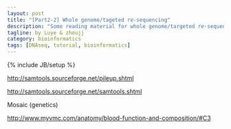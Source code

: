 ```yaml
---
layout: post
title: "[Part2-2] Whole genome/tageted re-sequencing"
description: "Some reading material for whole genome/targeted re-sequencing"
tagline: by Luye & zhoujj
category: bioinformatics
tags: [DNAseq, tutorial, bioinformatics]
---
```

{% include JB/setup %}

<add homepage preview here>

<!--more-->

http://samtools.sourceforge.net/pileup.shtml

http://samtools.sourceforge.net/samtools.shtml

Mosaic (genetics)

http://www.myvmc.com/anatomy/blood-function-and-composition/#C3


